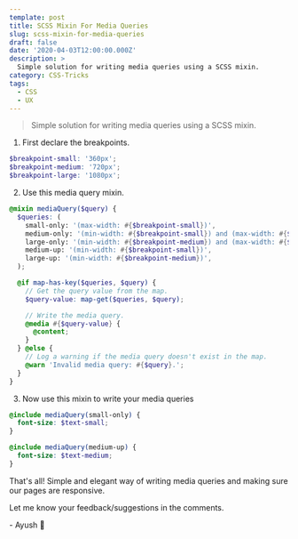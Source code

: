 ```yaml
---
template: post
title: SCSS Mixin For Media Queries
slug: scss-mixin-for-media-queries
draft: false
date: '2020-04-03T12:00:00.000Z'
description: >
  Simple solution for writing media queries using a SCSS mixin.
category: CSS-Tricks
tags:
  - CSS
  - UX
---
```


> Simple solution for writing media queries using a SCSS mixin.

1. First declare the breakpoints.

```scss
$breakpoint-small: '360px';
$breakpoint-medium: '720px';
$breakpoint-large: '1080px';
```

2. Use this media query mixin.

```scss
@mixin mediaQuery($query) {
  $queries: (
    small-only: '(max-width: #{$breakpoint-small})',
    medium-only: '(min-width: #{$breakpoint-small}) and (max-width: #{$breakpoint-medium})',
    large-only: '(min-width: #{$breakpoint-medium}) and (max-width: #{$breakpoint-large})',
    medium-up: '(min-width: #{$breakpoint-small})',
    large-up: '(min-width: #{$breakpoint-medium})',
  );

  @if map-has-key($queries, $query) {
    // Get the query value from the map.
    $query-value: map-get($queries, $query);

    // Write the media query.
    @media #{$query-value} {
      @content;
    }
  } @else {
    // Log a warning if the media query doesn't exist in the map.
    @warn 'Invalid media query: #{$query}.';
  }
}
```

3. Now use this mixin to write your media queries

```scss
@include mediaQuery(small-only) {
  font-size: $text-small;
}

@include mediaQuery(medium-up) {
  font-size: $text-medium;
}
```

That's all!
Simple and elegant way of writing media queries and making sure our pages are responsive.

Let me know your feedback/suggestions in the comments.

\- Ayush 🙂
